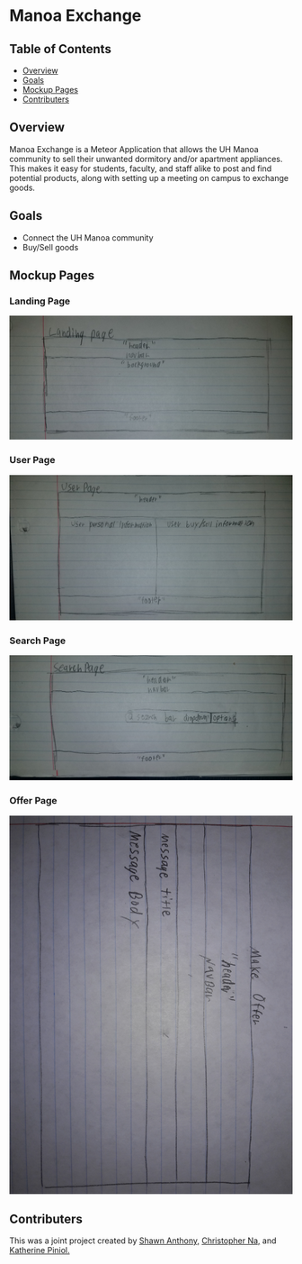 # Manoa Exchange

## Table of Contents
* [Overview](#overview)
* [Goals](#goals)
* [Mockup Pages](#mockup-pages)
* [Contributers](#contributers)

## Overview

Manoa Exchange is a Meteor Application that allows the UH Manoa community to sell their unwanted dormitory and/or apartment appliances. This makes it easy for students, faculty, and staff alike to post and find potential products, along with setting up a meeting on campus to exchange goods. 

## Goals 

* Connect the UH Manoa community 
* Buy/Sell goods

## Mockup Pages

### Landing Page
<img src="images/landingpage.jpg">

### User Page
<img src="images/userpage.jpg">

### Search Page
<img src="images/searchpage.jpg">

### Offer Page
<img src="images/offerpage.jpg">


## Contributers

This was a joint project created by [Shawn Anthony,](https://shawn-anthony.github.io/ "Shawn Anothony") [Christopher Na,](https://chrisn3.github.io/ "Christopher Na") and [Katherine Piniol.](https://piniolk.github.io/ "Katherine Piniol")

